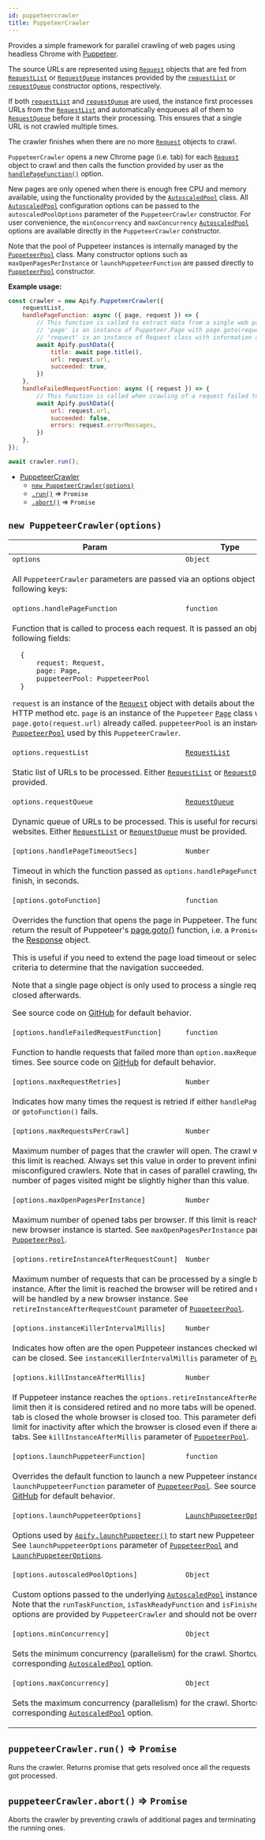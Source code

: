 ```yaml
---
id: puppeteercrawler
title: PuppeteerCrawler
---
```

<a name="PuppeteerCrawler"></a>

Provides a simple framework for parallel crawling of web pages
using headless Chrome with <a href="https://github.com/GoogleChrome/puppeteer" target="_blank">Puppeteer</a>.

The source URLs are represented using [`Request`](request) objects that are fed from
[`RequestList`](requestlist) or [`RequestQueue`](requestqueue) instances provided by the [`requestList`](#new_PuppeteerCrawler_new)
or [`requestQueue`](#new_PuppeteerCrawler_new) constructor options, respectively.

If both [`requestList`](#new_PuppeteerCrawler_new) and [`requestQueue`](#new_PuppeteerCrawler_new) are used,
the instance first processes URLs from the [`RequestList`](requestlist) and automatically enqueues all of them
to [`RequestQueue`](requestqueue) before it starts their processing. This ensures that a single URL is not crawled multiple times.

The crawler finishes when there are no more [`Request`](request) objects to crawl.

`PuppeteerCrawler` opens a new Chrome page (i.e. tab) for each [`Request`](request) object to crawl
and then calls the function provided by user as the [`handlePageFunction()`](#new_PuppeteerCrawler_new) option.

New pages are only opened when there is enough free CPU and memory available,
using the functionality provided by the [`AutoscaledPool`](autoscaledpool) class.
All [`AutoscaledPool`](autoscaledpool) configuration options can be passed to the `autoscaledPoolOptions`
parameter of the `PuppeteerCrawler` constructor. For user convenience, the `minConcurrency` and `maxConcurrency`
[`AutoscaledPool`](autoscaledpool) options are available directly in the `PuppeteerCrawler` constructor.

Note that the pool of Puppeteer instances is internally managed by
the [`PuppeteerPool`](puppeteerpool) class. Many constructor options
such as `maxOpenPagesPerInstance` or `launchPuppeteerFunction` are passed directly
to [`PuppeteerPool`](puppeteerpool) constructor.

**Example usage:**

```javascript
const crawler = new Apify.PuppeteerCrawler({
    requestList,
    handlePageFunction: async ({ page, request }) => {
        // This function is called to extract data from a single web page
        // 'page' is an instance of Puppeteer.Page with page.goto(request.url) already called
        // 'request' is an instance of Request class with information about the page to load
        await Apify.pushData({
            title: await page.title(),
            url: request.url,
            succeeded: true,
        })
    },
    handleFailedRequestFunction: async ({ request }) => {
        // This function is called when crawling of a request failed too many time
        await Apify.pushData({
            url: request.url,
            succeeded: false,
            errors: request.errorMessages,
        })
    },
});

await crawler.run();
```


* [PuppeteerCrawler](puppeteercrawler)
    * [`new PuppeteerCrawler(options)`](#new_PuppeteerCrawler_new)
    * [`.run()`](#PuppeteerCrawler+run) ⇒ <code>Promise</code>
    * [`.abort()`](#PuppeteerCrawler+abort) ⇒ <code>Promise</code>

<a name="new_PuppeteerCrawler_new"></a>

## `new PuppeteerCrawler(options)`
<table>
<thead>
<tr>
<th>Param</th><th>Type</th><th>Default</th>
</tr>
</thead>
<tbody>
<tr>
<td><code>options</code></td><td><code>Object</code></td><td></td>
</tr>
<tr>
<td colspan="3"><p>All <code>PuppeteerCrawler</code> parameters are passed
  via an options object with the following keys:</p>
</td></tr><tr>
<td><code>options.handlePageFunction</code></td><td><code>function</code></td><td></td>
</tr>
<tr>
<td colspan="3"><p>Function that is called to process each request.
  It is passed an object with the following fields:</p>
<pre><code>  {
      request: Request,
      page: Page,
      puppeteerPool: PuppeteerPool
  }
</code></pre><p>  <code>request</code> is an instance of the <a href="request"><code>Request</code></a> object with details about the URL to open, HTTP method etc.
  <code>page</code> is an instance of the <code>Puppeteer</code>
  <a href="https://pptr.dev/#?product=Puppeteer&show=api-class-page" target="_blank"><code>Page</code></a>
  class with <code>page.goto(request.url)</code> already called.
  <code>puppeteerPool</code> is an instance of the <a href="puppeteerpool"><code>PuppeteerPool</code></a> used by this <code>PuppeteerCrawler</code>.</p>
</td></tr><tr>
<td><code>options.requestList</code></td><td><code><a href="requestlist">RequestList</a></code></td><td></td>
</tr>
<tr>
<td colspan="3"><p>Static list of URLs to be processed.
  Either <a href="requestlist"><code>RequestList</code></a> or <a href="requestqueue"><code>RequestQueue</code></a> must be provided.</p>
</td></tr><tr>
<td><code>options.requestQueue</code></td><td><code><a href="requestqueue">RequestQueue</a></code></td><td></td>
</tr>
<tr>
<td colspan="3"><p>Dynamic queue of URLs to be processed. This is useful for recursive crawling of websites.
  Either <a href="requestlist"><code>RequestList</code></a> or <a href="requestqueue"><code>RequestQueue</code></a> must be provided.</p>
</td></tr><tr>
<td><code>[options.handlePageTimeoutSecs]</code></td><td><code>Number</code></td><td><code>300</code></td>
</tr>
<tr>
<td colspan="3"><p>Timeout in which the function passed as <code>options.handlePageFunction</code> needs to finish, in seconds.</p>
</td></tr><tr>
<td><code>[options.gotoFunction]</code></td><td><code>function</code></td><td></td>
</tr>
<tr>
<td colspan="3"><p>Overrides the function that opens the page in Puppeteer. The function should return the result of Puppeteer&#39;s
  <a href="https://pptr.dev/#?product=Puppeteer&show=api-pagegotourl-options" target="_blank">page.goto()</a> function,
  i.e. a <code>Promise</code> resolving to the <a href="https://pptr.dev/#?product=Puppeteer&show=api-class-response" target="_blank">Response</a> object.</p>
<p>  This is useful if you need to extend the page load timeout or select different criteria
  to determine that the navigation succeeded.</p>
<p>  Note that a single page object is only used to process a single request and it is closed afterwards.</p>
<p>  See source code on
  <a href="https://github.com/apifytech/apify-js/blob/master/src/puppeteer_crawler.js#L9" target="_blank">GitHub</a>
  for default behavior.</p>
</td></tr><tr>
<td><code>[options.handleFailedRequestFunction]</code></td><td><code>function</code></td><td></td>
</tr>
<tr>
<td colspan="3"><p>Function to handle requests that failed more than <code>option.maxRequestRetries</code> times.
  See source code on
  <a href="https://github.com/apifytech/apify-js/blob/master/src/puppeteer_crawler.js#L11" target="_blank">GitHub</a>
  for default behavior.</p>
</td></tr><tr>
<td><code>[options.maxRequestRetries]</code></td><td><code>Number</code></td><td><code>3</code></td>
</tr>
<tr>
<td colspan="3"><p>Indicates how many times the request is retried if either <code>handlePageFunction()</code> or <code>gotoFunction()</code> fails.</p>
</td></tr><tr>
<td><code>[options.maxRequestsPerCrawl]</code></td><td><code>Number</code></td><td></td>
</tr>
<tr>
<td colspan="3"><p>Maximum number of pages that the crawler will open. The crawl will stop when this limit is reached.
  Always set this value in order to prevent infinite loops in misconfigured crawlers.
  Note that in cases of parallel crawling, the actual number of pages visited might be slightly higher than this value.</p>
</td></tr><tr>
<td><code>[options.maxOpenPagesPerInstance]</code></td><td><code>Number</code></td><td><code>50</code></td>
</tr>
<tr>
<td colspan="3"><p>Maximum number of opened tabs per browser. If this limit is reached then a new
  browser instance is started. See <code>maxOpenPagesPerInstance</code> parameter of <a href="puppeteerpool"><code>PuppeteerPool</code></a>.</p>
</td></tr><tr>
<td><code>[options.retireInstanceAfterRequestCount]</code></td><td><code>Number</code></td><td><code>100</code></td>
</tr>
<tr>
<td colspan="3"><p>Maximum number of requests that can be processed by a single browser instance.
  After the limit is reached the browser will be retired and new requests will
  be handled by a new browser instance.
  See <code>retireInstanceAfterRequestCount</code> parameter of <a href="puppeteerpool"><code>PuppeteerPool</code></a>.</p>
</td></tr><tr>
<td><code>[options.instanceKillerIntervalMillis]</code></td><td><code>Number</code></td><td><code>60000</code></td>
</tr>
<tr>
<td colspan="3"><p>Indicates how often are the open Puppeteer instances checked whether they can be closed.
  See <code>instanceKillerIntervalMillis</code> parameter of <a href="puppeteerpool"><code>PuppeteerPool</code></a>.</p>
</td></tr><tr>
<td><code>[options.killInstanceAfterMillis]</code></td><td><code>Number</code></td><td><code>300000</code></td>
</tr>
<tr>
<td colspan="3"><p>If Puppeteer instance reaches the <code>options.retireInstanceAfterRequestCount</code> limit then
  it is considered retired and no more tabs will be opened. After the last tab is closed
  the whole browser is closed too. This parameter defines a time limit for inactivity
  after which the browser is closed even if there are pending tabs. See
  <code>killInstanceAfterMillis</code> parameter of <a href="puppeteerpool"><code>PuppeteerPool</code></a>.</p>
</td></tr><tr>
<td><code>[options.launchPuppeteerFunction]</code></td><td><code>function</code></td><td></td>
</tr>
<tr>
<td colspan="3"><p>Overrides the default function to launch a new Puppeteer instance.
  See <code>launchPuppeteerFunction</code> parameter of <a href="puppeteerpool"><code>PuppeteerPool</code></a>.
  See source code on
  <a href="https://github.com/apifytech/apify-js/blob/master/src/puppeteer_pool.js#L28" target="_blank">GitHub</a>
  for default behavior.</p>
</td></tr><tr>
<td><code>[options.launchPuppeteerOptions]</code></td><td><code><a href="../typedefs/launchpuppeteeroptions">LaunchPuppeteerOptions</a></code></td><td></td>
</tr>
<tr>
<td colspan="3"><p>Options used by <a href="apify#module_Apify.launchPuppeteer"><code>Apify.launchPuppeteer()</code></a> to start new Puppeteer instances.
  See <code>launchPuppeteerOptions</code> parameter of <a href="puppeteerpool"><code>PuppeteerPool</code></a> and <a href="../typedefs/launchpuppeteeroptions"><code>LaunchPuppeteerOptions</code></a>.</p>
</td></tr><tr>
<td><code>[options.autoscaledPoolOptions]</code></td><td><code>Object</code></td><td></td>
</tr>
<tr>
<td colspan="3"><p>Custom options passed to the underlying <a href="autoscaledpool"><code>AutoscaledPool</code></a> instance constructor.
  Note that the <code>runTaskFunction</code>, <code>isTaskReadyFunction</code> and <code>isFinishedFunction</code> options
  are provided by <code>PuppeteerCrawler</code> and should not be overridden.</p>
</td></tr><tr>
<td><code>[options.minConcurrency]</code></td><td><code>Object</code></td><td><code>1</code></td>
</tr>
<tr>
<td colspan="3"><p>Sets the minimum concurrency (parallelism) for the crawl. Shortcut to the corresponding <a href="autoscaledpool"><code>AutoscaledPool</code></a> option.</p>
</td></tr><tr>
<td><code>[options.maxConcurrency]</code></td><td><code>Object</code></td><td><code>1000</code></td>
</tr>
<tr>
<td colspan="3"><p>Sets the maximum concurrency (parallelism) for the crawl. Shortcut to the corresponding <a href="autoscaledpool"><code>AutoscaledPool</code></a> option.</p>
</td></tr></tbody>
</table>
<a name="PuppeteerCrawler+run"></a>

## `puppeteerCrawler.run()` ⇒ <code>Promise</code>
Runs the crawler. Returns promise that gets resolved once all the requests got processed.

<a name="PuppeteerCrawler+abort"></a>

## `puppeteerCrawler.abort()` ⇒ <code>Promise</code>
Aborts the crawler by preventing crawls of additional pages and terminating the running ones.


